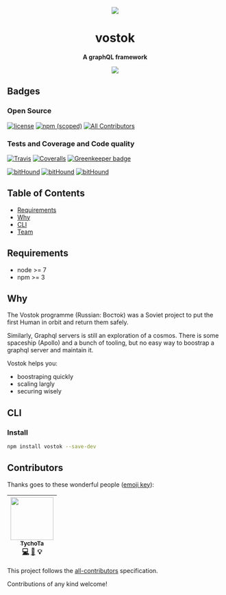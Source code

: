 <div style="text-align:center">
  <img align="center" src="https://rawgithub.com/tychota/vostok/master/docs/vostok.svg">
</div>
<p align="center">
  <h1 align="center">vostok</h1>
</p>
<p align="center">
  <strong>A graphQL framework</strong>
</p>
<p align="center">
  <img src="https://img.shields.io/badge/stability-work%20in%20progress-red.svg?style=flat-square" />
</p>

## Badges

### Open Source

[![license](https://img.shields.io/github/license/mashape/apistatus.svg?style=flat-square)]()
[![npm (scoped)](https://img.shields.io/npm/v/@vostok/framework.svg?style=flat-square)]()
[![All Contributors](https://img.shields.io/badge/all_contributors-1-green.svg?style=flat-square)](#contributors)

### Tests and Coverage and Code quality

[![Travis](https://img.shields.io/travis/tychota/vostok.svg?style=flat-square)]()
[![Coveralls](https://img.shields.io/coveralls/tychota/vostok.svg?style=flat-square)]()
[![Greenkeeper badge](https://badges.greenkeeper.io/tychota/vostok.svg)](https://greenkeeper.io/)

[![bitHound](https://img.shields.io/bithound/code/github/tychota/vostok.svg?style=flat-square)]()
[![bitHound](https://img.shields.io/bithound/dependencies/github/tychota/vostok.svg?style=flat-square)]()
[![bitHound](https://img.shields.io/bithound/devDependencies/github/tychota/vostok.svg?style=flat-square)]()

## Table of Contents

- [Requirements](#requirements)
- [Why](#why)
- [CLI](#cli)
- [Team](#team)

## Requirements

- node >= 7
- npm >= 3

## Why

The Vostok programme (Russian: Восто́к) was a Soviet project to put the first Human in orbit and return them safely.

Similarly, Graphql servers is still an exploration of a cosmos. There is some spaceship (Apollo) and a bunch of tooling,
but no easy way to boostrap a graphql server and maintain it.

Vostok helps you:
- boostraping quickly
- scaling largly
- securing wisely


## CLI

### Install

```sh
npm install vostok --save-dev
```

## Contributors

Thanks goes to these wonderful people ([emoji key](https://github.com/kentcdodds/all-contributors#emoji-key)):

<!-- ALL-CONTRIBUTORS-LIST:START - Do not remove or modify this section -->
| [<img src="https://avatars.githubusercontent.com/u/13785185?v=3" width="100px;"/><br /><sub>TychoTa</sub>](https://twitter.com/TychoTa)<br />[💻](https://github.com/tychota/vostok/commits?author=tychota) [📖](https://github.com/tychota/vostok/commits?author=tychota) 💡 |
| :---: |
<!-- ALL-CONTRIBUTORS-LIST:END -->

This project follows the [all-contributors](https://github.com/kentcdodds/all-contributors) specification.

Contributions of any kind welcome!